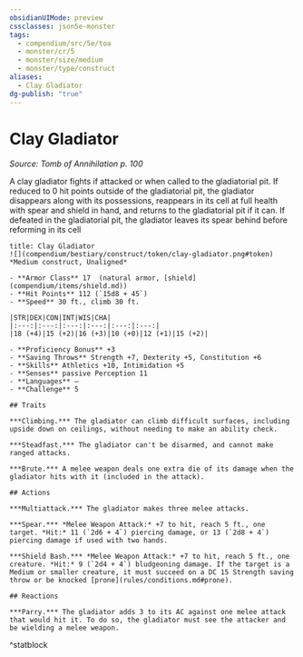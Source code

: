 ```yaml
---
obsidianUIMode: preview
cssclasses: json5e-monster
tags:
  - compendium/src/5e/toa
  - monster/cr/5
  - monster/size/medium
  - monster/type/construct
aliases:
  - Clay Gladiator
dg-publish: "true"
---
```

# Clay Gladiator
*Source: Tomb of Annihilation p. 100*  

A clay gladiator fights if attacked or when called to the gladiatorial pit. If reduced to 0 hit points outside of the gladiatorial pit, the gladiator disappears along with its possessions, reappears in its cell at full health with spear and shield in hand, and returns to the gladiatorial pit if it can. If defeated in the gladiatorial pit, the gladiator leaves its spear behind before reforming in its cell

```ad-statblock
title: Clay Gladiator
![](compendium/bestiary/construct/token/clay-gladiator.png#token)
*Medium construct, Unaligned*

- **Armor Class** 17  (natural armor, [shield](compendium/items/shield.md))
- **Hit Points** 112 (`15d8 + 45`)
- **Speed** 30 ft., climb 30 ft.

|STR|DEX|CON|INT|WIS|CHA|
|:---:|:---:|:---:|:---:|:---:|:---:|
|18 (+4)|15 (+2)|16 (+3)|10 (+0)|12 (+1)|15 (+2)|

- **Proficiency Bonus** +3
- **Saving Throws** Strength +7, Dexterity +5, Constitution +6
- **Skills** Athletics +10, Intimidation +5
- **Senses** passive Perception 11
- **Languages** —
- **Challenge** 5

## Traits

***Climbing.*** The gladiator can climb difficult surfaces, including upside down on ceilings, without needing to make an ability check.

***Steadfast.*** The gladiator can't be disarmed, and cannot make ranged attacks.

***Brute.*** A melee weapon deals one extra die of its damage when the gladiator hits with it (included in the attack).

## Actions

***Multiattack.*** The gladiator makes three melee attacks.

***Spear.*** *Melee Weapon Attack:* +7 to hit, reach 5 ft., one target. *Hit:* 11 (`2d6 + 4`) piercing damage, or 13 (`2d8 + 4`) piercing damage if used with two hands.

***Shield Bash.*** *Melee Weapon Attack:* +7 to hit, reach 5 ft., one creature. *Hit:* 9 (`2d4 + 4`) bludgeoning damage. If the target is a Medium or smaller creature, it must succeed on a DC 15 Strength saving throw or be knocked [prone](rules/conditions.md#prone).

## Reactions

***Parry.*** The gladiator adds 3 to its AC against one melee attack that would hit it. To do so, the gladiator must see the attacker and be wielding a melee weapon.
```
^statblock